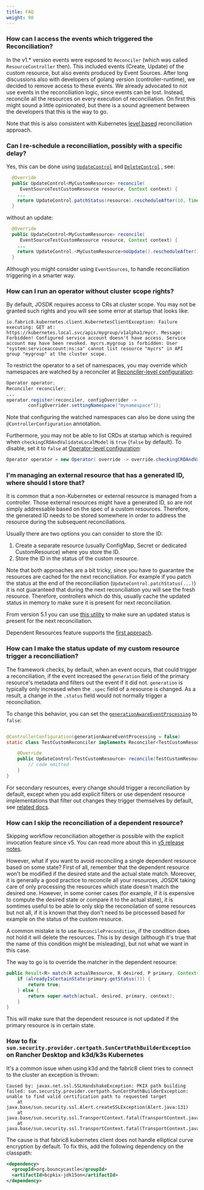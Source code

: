 ```yaml
---
title: FAQ
weight: 90
---
```


### How can I access the events which triggered the Reconciliation?

In the v1.* version events were exposed to `Reconciler` (which was called `ResourceController`
then). This included events (Create, Update) of the custom resource, but also events produced by
Event Sources. After long discussions also with developers of golang version (controller-runtime),
we decided to remove access to these events. We already advocated to not use events in the
reconciliation logic, since events can be lost. Instead, reconcile all the resources on every
execution of reconciliation. On first this might sound a little opinionated, but there is a
sound agreement between the developers that this is the way to go.

Note that this is also consistent with Kubernetes 
[level based](https://cloud.redhat.com/blog/kubernetes-operators-best-practices) reconciliation approach. 

### Can I re-schedule a reconciliation, possibly with a specific delay?

Yes, this can be done
using [`UpdateControl`](https://github.com/java-operator-sdk/java-operator-sdk/blob/main/operator-framework-core/src/main/java/io/javaoperatorsdk/operator/api/reconciler/UpdateControl.java)
and [`DeleteControl`](https://github.com/java-operator-sdk/java-operator-sdk/blob/main/operator-framework-core/src/main/java/io/javaoperatorsdk/operator/api/reconciler/DeleteControl.java)
, see:

```java 
  @Override
  public UpdateControl<MyCustomResource> reconcile(
     EventSourceTestCustomResource resource, Context context) {
    ...
    return UpdateControl.patchStatus(resource).rescheduleAfter(10, TimeUnit.SECONDS);
  }
```

without an update:

```java 
  @Override
  public UpdateControl<MyCustomResource> reconcile(
     EventSourceTestCustomResource resource, Context context) {
    ...
    return UpdateControl.<MyCustomResource>noUpdate().rescheduleAfter(10, TimeUnit.SECONDS);
  }
```

Although you might consider using `EventSources`, to handle reconciliation triggering in a smarter
way. 

### How can I run an operator without cluster scope rights?

By default, JOSDK requires access to CRs at cluster scope. You may not be granted such
rights and you will see some error at startup that looks like:

```plain
io.fabric8.kubernetes.client.KubernetesClientException: Failure executing: GET at: https://kubernetes.local.svc/apis/mygroup/v1alpha1/mycr. Message: Forbidden! Configured service account doesn't have access. Service account may have been revoked. mycrs.mygroup is forbidden: User "system:serviceaccount:ns:sa" cannot list resource "mycrs" in API group "mygroup" at the cluster scope.
```

To restrict the operator to a set of namespaces, you may override which namespaces are watched by a reconciler
at [Reconciler-level configuration](../configuration.md#reconciler-level-configuration):

```java
Operator operator;
Reconciler reconciler;
...
operator.register(reconciler, configOverrider ->
        configOverrider.settingNamespace("mynamespace"));
```
Note that configuring the watched namespaces can also be done using the `@ControllerConfiguration` annotation.

Furthermore, you may not be able to list CRDs at startup which is required when `checkingCRDAndValidateLocalModel`
is `true` (`false` by default). To disable, set it to `false` at [Operator-level configuration](../configuration#operator-level-configuration):

```java
Operator operator = new Operator( override -> override.checkingCRDAndValidateLocalModel(false));
```

### I'm managing an external resource that has a generated ID, where should I store that?

It is common that a non-Kubernetes or external resource is managed from a controller. Those external resources might
have a generated ID, so are not simply addressable based on the spec of a custom resources. Therefore, the 
generated ID needs to be stored somewhere in order to address the resource during the subsequent reconciliations.

Usually there are two options you can consider to store the ID:

1. Create a separate resource (usually ConfigMap, Secret or dedicated CustomResource) where you store the ID.
2. Store the ID in the status of the custom resource.

Note that both approaches are a bit tricky, since you have to guarantee the resources are cached for the next
reconciliation. For example if you patch the status at the end of the reconciliation (`UpdateControl.patchStatus(...)`)
it is not guaranteed that during the next reconciliation you will see the fresh resource. Therefore, controllers
which do this, usually cache the updated status in memory to make sure it is present for next reconciliation.

From version 5.1 you can use [this utility](../documentation/reconciler.md#making-sure-the-primary-resource-is-up-to-date-for-the-next-reconciliation) 
to make sure an updated status is present for the next reconciliation.

Dependent Resources feature supports the [first approach](../documentation/dependent-resource-and-workflows/dependent-resources.md#external-state-tracking-dependent-resources).
    
### How can I make the status update of my custom resource trigger a reconciliation?

The framework checks, by default, when an event occurs, that could trigger a reconciliation, if the event increased the
`generation` field of the primary resource's metadata and filters out the event if it did not. `generation` is typically
only increased when the `.spec` field of a resource is changed. As a result, a change in the `.status` field would not
normally trigger a reconciliation.

To change this behavior, you can set the [
`generationAwareEventProcessing`](https://github.com/operator-framework/java-operator-sdk/blob/main/operator-framework-core/src/main/java/io/javaoperatorsdk/operator/api/reconciler/ControllerConfiguration.java#L43)
to `false`:

```java

@ControllerConfiguration(generationAwareEventProcessing = false)
static class TestCustomReconciler implements Reconciler<TestCustomResource> {

    @Override
    public UpdateControl<TestCustomResource> reconcile(TestCustomResource resource, Context<TestCustomResource> context) {
        // code omitted
    }
}
```

For secondary resources, every change should trigger a reconciliation by default, except when you add explicit filters
or use dependent resource implementations that filter out changes they trigger themselves by default,
see [related docs](../documentation/dependent-resource-and-workflows/dependent-resources.md#caching-and-event-handling-in-kubernetesdependentresource).

### How can I skip the reconciliation of a dependent resource?

Skipping workflow reconciliation altogether is possible with the explicit invocation feature since v5. 
You can read more about this in [v5 release notes](https://javaoperatorsdk.io/blog/2025/01/06/version-5-released/#explicit-workflow-invocation).

However, what if you want to avoid reconciling a single dependent resource based on some state?
First of all, remember that the dependent resource won't be modified if the desired state and the actual state match.
Moreover, it is generally a good practice to reconcile all your resources, JOSDK taking care of only processing the
resources which state doesn't match the desired one.
However, in some corner cases (for example, if it is expensive to compute the desired state or compare it to the actual
state), it is somtimes useful to be able to only skip the reconcilation of some resources but not all, if it is known
that they don't need to be processed based for example on the status of the custom resource.

A common mistake is to use `ReconcilePrecondition`, if the condition does not hold it will delete the resources.
This is by design (although it's true that the name of this condition might be misleading), but not what we want in this
case.

The way to go is to override the matcher in the dependent resource:

```java
public Result<R> match(R actualResource, R desired, P primary, Context<P> context) {
    if (alreadyIsCertainState(primary.getStatus())) {
        return true;
    } else {
        return super.match(actual, desired, primary, context);
    }
}
```

This will make sure that the dependent resource is not updated if the primary resource is in certain state.

### How to fix `sun.security.provider.certpath.SunCertPathBuilderException` on Rancher Desktop and k3d/k3s Kubernetes

It's a common issue when using k3d and the fabric8 client tries to connect to the cluster an exception is thrown:

```
Caused by: javax.net.ssl.SSLHandshakeException: PKIX path building failed: sun.security.provider.certpath.SunCertPathBuilderException: unable to find valid certification path to requested target
	at java.base/sun.security.ssl.Alert.createSSLException(Alert.java:131)
	at java.base/sun.security.ssl.TransportContext.fatal(TransportContext.java:352)
	at java.base/sun.security.ssl.TransportContext.fatal(TransportContext.java:295)
```

The cause is that fabric8 kubernetes client does not handle elliptical curve encryption by default. To fix this, add
the following dependency on the classpath:

```xml
<dependency>
  <groupId>org.bouncycastle</groupId>
  <artifactId>bcpkix-jdk15on</artifactId>
</dependency>
```
